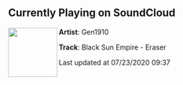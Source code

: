 ## Currently Playing on SoundCloud

[<img align="left" width="100" src="https://i1.sndcdn.com/artworks-000191075096-kgmyj2-t50x50.jpg">](https://soundcloud.com/gen1910/black-sun-empire-eraser)

**Artist**: Gen1910 

**Track**: Black Sun Empire - Eraser

Last updated at 07/23/2020 09:37
